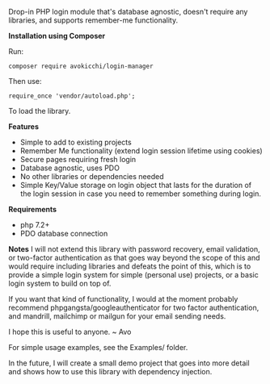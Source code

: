 Drop-in PHP login module that's database agnostic, doesn't require any libraries, and supports remember-me functionality.

**Installation using Composer**

Run:
	
	composer require avokicchi/login-manager
	
Then use:
		
	require_once 'vendor/autoload.php';
	
To load the library.

**Features**
- Simple to add to existing projects
- Remember Me functionality (extend  login session lifetime using cookies)
- Secure pages requiring fresh login
- Database agnostic, uses PDO
- No other libraries or dependencies needed
- Simple Key/Value storage on login object that lasts for the duration of the login session in case you need to remember something during login.

**Requirements**
 - php 7.2+
 - PDO database connection

**Notes**
I will not extend this library with password recovery, email validation, or two-factor authentication as that goes way beyond the scope of this and would require including libraries and defeats the point of this, which is to provide a simple login system for simple (personal use) projects, or a basic login system to build on top of. 

If you want that kind of functionality, I would at the moment probably recommend phpgangsta/googleauthenticator for two factor authentication, and mandrill, mailchimp or mailgun for your email sending needs.

I hope this is useful to anyone. ~ Avo

For simple usage examples, see the Examples/ folder.

In the future, I will create a small demo project that goes into more detail and shows how to use this library with dependency injection.
